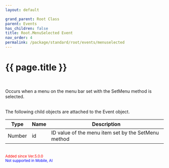 ```yaml
---
layout: default

grand_parent: Root Class
parent: Events
has_children: false
title: Root.MenuSelected Event
nav_order: 4
permalink: /package/standard/root/events/menuselected
---
```

# {{ page.title }}
<br>

Occurs when a menu on the menu bar set with the SetMenu method is selected.<br><br>

The following child objects are attached to the Event object.


| Type   | Name | Description                                         |
|--------|------|-----------------------------------------------------|
| Number | id   | ID value of the menu item set by the SetMenu method |

<br><small><span style="color:red">Added since Ver.5.0.0</span></small>
<br><small><span style="color:blue">Not supported in Mobile, AI</span></small>